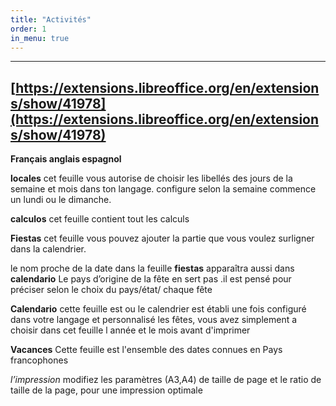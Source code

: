 ```yaml
---
title: "Activités"
order: 1
in_menu: true
---
```

---   
[https://extensions.libreoffice.org/en/extensions/show/41978](https://extensions.libreoffice.org/en/extensions/show/41978)
---
**Français anglais espagnol**

**locales**
cet feuille vous autorise de choisir les libellés des jours de la semaine et mois dans ton langage.
configure selon la semaine commence un lundi ou le dimanche.

**calculos**
cet feuille contient tout les calculs

**Fiestas**
cet feuille vous pouvez ajouter la partie que vous voulez surligner  dans la calendrier.

le nom proche de la date dans la feuille **fiestas** apparaîtra aussi  dans **calendario**
Le pays d’origine de la fête en sert pas .il est pensé pour préciser selon le choix du pays/état/ chaque fête 

**Calendario**
cette feuille est ou le calendrier est établi
une fois configuré dans votre langage et personnalisé  les fêtes, vous avez simplement a choisir dans cet feuille l année et le mois avant d'imprimer

**Vacances**
Cette feuille est l'ensemble des dates connues en Pays francophones

_l’impression_
modifiez  les paramètres (A3,A4) de taille de page  et le ratio de taille  de la page, pour une impression optimale 